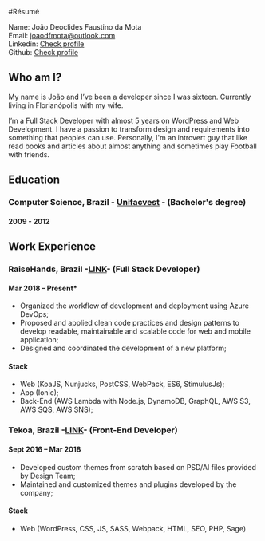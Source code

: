 #Résumé

Name: João Deoclides Faustino da Mota <br />
Email: [joaodfmota@outlook.com](mailto:joaodfmota@outlook.com) <br />
Linkedin: [ Check profile ](https://www.linkedin.com/in/joaodfmota/) <br />
Github: [ Check profile ](http://www.github.com/joaodfmota)

## Who am I?

My name is João and I’ve been a developer since I was sixteen. Currently living in Florianópolis with my wife.

I’m a Full Stack Developer with almost 5 years on WordPress and Web Development. I have a passion to transform design and requirements into something that peoples can use. Personally, I'm an introvert guy that like read books and articles about almost anything and sometimes play Football with friends.

## Education
### Computer Science, Brazil - [Unifacvest](http://www.unifacvest.net/) - (Bachelor's degree) 
#### 2009 - 2012 

## Work Experience

### RaiseHands, Brazil -[LINK](https://raisehands.app)- (Full Stack Developer)
#### Mar 2018 – Present*
- Organized the workflow of development and deployment using Azure DevOps;
- Proposed and applied clean code practices and design patterns to develop readable,
maintainable and scalable code for web and mobile application;
- Designed and coordinated the development of a new platform;

#### Stack
- Web (KoaJS, Nunjucks, PostCSS, WebPack, ES6, StimulusJs);
- App (Ionic);
- Back-End (AWS Lambda with Node.js, DynamoDB, GraphQL, AWS S3, AWS SQS, AWS SNS);

### Tekoa, Brazil -[LINK](http://www.tekoa.com.br)- (Front-End Developer)
#### Sept 2016 – Mar 2018
- Developed custom themes from scratch based on PSD/AI files provided by
Design Team;
- Maintained and customized themes and plugins developed by the company;

#### Stack
- Web (WordPress, CSS, JS, SASS, Webpack, HTML, SEO, PHP, Sage)

